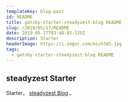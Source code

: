 ```yaml
---
templateKey: blog-post
id: README
title: gatsby-starter-steadyzest-blog README
slug: /2019/05/17/README
date: 2019-05-17T03:48:03.125Z
description: Starter
headerImage: https://i.imgur.com/mich3dS.jpg
tags:
  - gatsby-starter-steadyzest-blog README
---
```


## steadyzest Starter

Starter， [steadyzest Blog](https://steadyzest.github.io) 。
